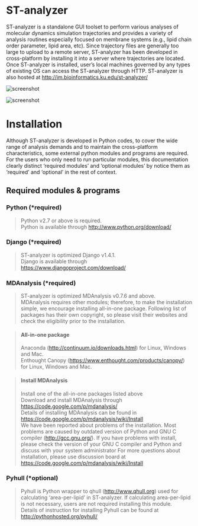 ST-analyzer
===========

ST-analyzer is a standalone GUI toolset to perform various analyses of molecular dynamics simulation trajectories and provides a variety of analysis routines especially focused on membrane systems (e.g., lipid chain order parameter, lipid area, etc). Since trajectory files are generally too large to upload to a remote server, ST-analyzer has been developed in cross-platform by installing it into a server where trajectories are located. Once ST-analyzer is installed, user’s local machines governed by any types of existing OS can access the ST-analyzer through HTTP. ST-analyzer is also hosted at http://im.bioinformatics.ku.edu/st-analyzer/

![screenshot](http://people.eecs.ku.edu/~jjeong/images/STanalyzer/system_diagram.png)

![screenshot](http://people.eecs.ku.edu/~jjeong/images/STanalyzer/ST_Analyzer.png)

Installation
============
Although ST-analyzer is developed in Python codes, to cover the wide range of analysis demands and to maintain the cross-platform characteristics, some external python modules and programs are required. For the users who only need to run particular modules, this documentation clearly distinct ‘required modules’ and ‘optional modules’ by notice them as ‘required’ and ‘optional’ in the rest of context. 

Required modules & programs
----------------------------

### Python (*required)
> Python v2.7 or above is required.  
> Python is available through http://www.python.org/download/


### Django (*required)
> ST-analyzer is optimized Django v1.4.1.    
> Django is available through https://www.djangoproject.com/download/

### MDAnalysis (*required)
> ST-analyzer is optimized MDAnalysis v0.7.6 and above.   
> MDAnalysis requires other modules; therefore, to make the installation simple, we encourage installing all-in-one package. Following list of packages has their own copyright, so please visit their websites and check the eligibility prior to the installation. 

> #### All-in-one package
> Anaconda (http://continuum.io/downloads.html) for Linux, Windows and Mac.   
> Enthought Canopy (https://www.enthought.com/products/canopy/) for Linux, Windows and Mac.

> #### Install MDAnalysis
> Install one of the all-in-one packages listed above     
> Download and install MDAnalysis through https://code.google.com/p/mdanalysis/    
>	Details of installing MDAnalysis can be found in https://code.google.com/p/mdanalysis/wiki/Install    
> We have been reported about problems of the installation. Most problems are caused by outdated version of Python and GNU C compiler (http://gcc.gnu.org/). If you have problems with install, please check the version of your GNU C compiler and Python and discuss with your system administrator
> For more questions about installation, please use discussion board at https://code.google.com/p/mdanalysis/wiki/Install

### Pyhull (*optional)
> Pyhull is Python wrapper to qhull (http://www.qhull.org) used for calculating ‘area-per-lipid’ in ST-analyzer. If calculating area-per-lipid is not necessary, users are not required installing this module.  
> Details of instruction for installing Pyhull can be found at http://pythonhosted.org/pyhull/


